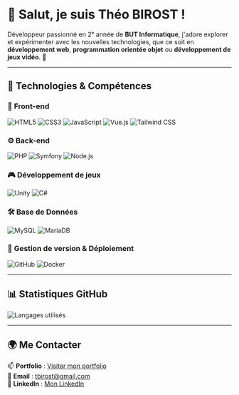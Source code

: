 # 👋 Salut, je suis **Théo BIROST** !

Développeur passionné en 2ᵉ année de **BUT Informatique**, j'adore explorer et expérimenter avec les nouvelles technologies, que ce soit en **développement web**, **programmation orientée objet** ou **développement de jeux vidéo**. 🚀


---

## 🚀 **Technologies & Compétences**

### 🎨 **Front-end**
![HTML5](https://img.shields.io/badge/HTML5-E34F26?style=for-the-badge&logo=html5&logoColor=white)
![CSS3](https://img.shields.io/badge/CSS3-1572B6?style=for-the-badge&logo=css3&logoColor=white)
![JavaScript](https://img.shields.io/badge/JavaScript-F7DF1E?style=for-the-badge&logo=javascript&logoColor=black)
![Vue.js](https://img.shields.io/badge/Vue.js-4FC08D?style=for-the-badge&logo=vue.js&logoColor=white)
![Tailwind CSS](https://img.shields.io/badge/TailwindCSS-06B6D4?style=for-the-badge&logo=tailwindcss&logoColor=white)

### ⚙️ **Back-end**
![PHP](https://img.shields.io/badge/PHP-777BB4?style=for-the-badge&logo=php&logoColor=white)
![Symfony](https://img.shields.io/badge/Symfony-000000?style=for-the-badge&logo=symfony&logoColor=white)
![Node.js](https://img.shields.io/badge/Node.js-43853D?style=for-the-badge&logo=node.js&logoColor=white)

### 🎮 **Développement de jeux**
![Unity](https://img.shields.io/badge/Unity-100000?style=for-the-badge&logo=unity&logoColor=white)
![C#](https://img.shields.io/badge/C%23-239120?style=for-the-badge&logo=c-sharp&logoColor=white)

### 🛠 **Base de Données**
![MySQL](https://img.shields.io/badge/MySQL-4479A1?style=for-the-badge&logo=mysql&logoColor=white)
![MariaDB](https://img.shields.io/badge/MariaDB-003545?style=for-the-badge&logo=mariadb&logoColor=white)

### 📁 **Gestion de version & Déploiement**
![GitHub](https://img.shields.io/badge/GitHub-181717?style=for-the-badge&logo=github&logoColor=white)
![Docker](https://img.shields.io/badge/Docker-2496ED?style=for-the-badge&logo=docker&logoColor=white)

---

## 📊 **Statistiques GitHub**
![Langages utilisés](https://github-readme-stats.vercel.app/api/top-langs/?username=TheoBirost&layout=compact&theme=default)

---

## 🌍 **Me Contacter**
📫 **Portfolio** : [Visiter mon portfolio](http://mmi23f02.mmi-troyes.fr/portfolio/)  
📧 **Email** : [tbirost@gmail.com](mailto:tbirost@gmail.com)  
💼 **LinkedIn** : [Mon LinkedIn](www.linkedin.com/in/theobirost) 

